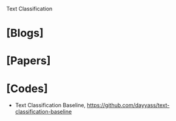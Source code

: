 Text Classification

# [Blogs]

# [Papers]


# [Codes]
+ Text Classification Baseline, https://github.com/dayyass/text-classification-baseline

